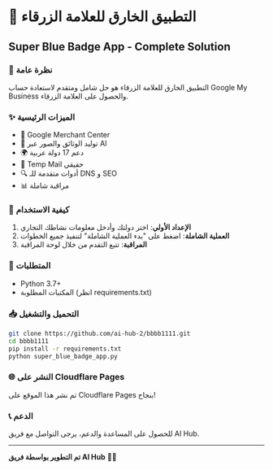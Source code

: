 # 🔵 التطبيق الخارق للعلامة الزرقاء

## Super Blue Badge App - Complete Solution

### 🚀 نظرة عامة
التطبيق الخارق للعلامة الزرقاء هو حل شامل ومتقدم لاستعادة حساب Google My Business والحصول على العلامة الزرقاء.

### ✨ الميزات الرئيسية
- 🛒 Google Merchant Center
- 📄 توليد الوثائق والصور عبر AI
- 🌍 دعم 17 دولة عربية
- 📧 Temp Mail حقيقي
- 🔍 أدوات متقدمة للـ DNS و SEO
- 📊 مراقبة شاملة

### 🎯 كيفية الاستخدام
1. **الإعداد الأولي**: اختر دولتك وأدخل معلومات نشاطك التجاري
2. **العملية الشاملة**: اضغط على "بدء العملية الشاملة" لتنفيذ جميع الخطوات
3. **المراقبة**: تتبع التقدم من خلال لوحة المراقبة

### 🔧 المتطلبات
- Python 3.7+
- المكتبات المطلوبة (انظر requirements.txt)

### 📥 التحميل والتشغيل
```bash
git clone https://github.com/ai-hub-2/bbbb1111.git
cd bbbb1111
pip install -r requirements.txt
python super_blue_badge_app.py
```

### 🌐 النشر على Cloudflare Pages
تم نشر هذا الموقع على Cloudflare Pages بنجاح!

### 📞 الدعم
للحصول على المساعدة والدعم، يرجى التواصل مع فريق AI Hub.

---
**تم التطوير بواسطة فريق AI Hub** 🚀💙